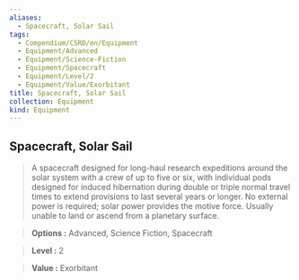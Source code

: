 ```yaml
---
aliases:
  - Spacecraft, Solar Sail
tags:
  - Compendium/CSRD/en/Equipment
  - Equipment/Advanced
  - Equipment/Science-Fiction
  - Equipment/Spacecraft
  - Equipment/Level/2
  - Equipment/Value/Exorbitant
title: Spacecraft, Solar Sail
collection: Equipment
kind: Equipment
---
```

## Spacecraft, Solar Sail    
    
>A spacecraft designed for long-haul research expeditions around the solar system with a crew of up to five or six, with individual pods designed for induced hibernation during double or triple normal travel times to extend provisions to last several years or longer. No external power is required; solar power provides the motive force. Usually unable to land or ascend from a planetary surface.    
> **Options :** Advanced, Science Fiction, Spacecraft    
> **Level :** 2    
> **Value :** Exorbitant